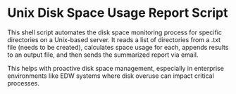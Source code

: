 # Unix Disk Space Usage Report Script
This shell script automates the disk space monitoring process for specific directories on a Unix-based server. It reads a list of directories from a .txt file (needs to be created), calculates space usage for each, appends results to an output file, and then sends the summarized report via email.

This helps with proactive disk space management, especially in enterprise environments like EDW systems where disk overuse can impact critical processes.

